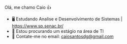 Olá, me chamo Caio 👍

- 🖥️ Estudando Analise e Desenvolvimento de Sistemas | https://www.sp.senac.br/
- 🤔 Estou procurando um estágio na área de TI
- 📧 Contate-me no email: caiosantosdg@gmail.com


 
